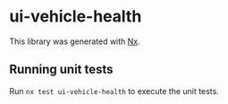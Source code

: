 # ui-vehicle-health

This library was generated with [Nx](https://nx.dev).

## Running unit tests

Run `nx test ui-vehicle-health` to execute the unit tests.

